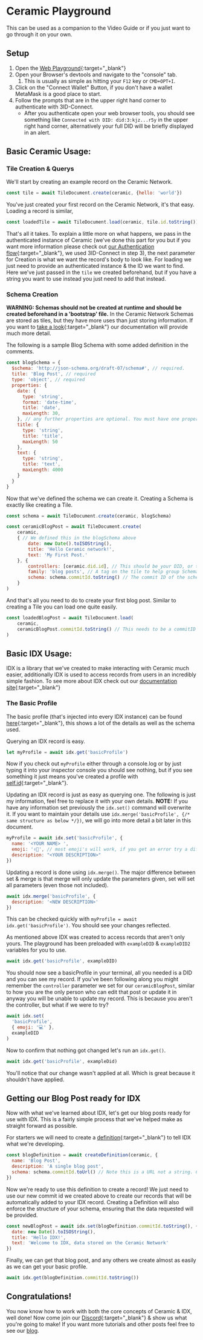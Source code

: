 # Ceramic Playground
This can be used as a companion to the Video Guide or if you just want to go through it on your own. 
## Setup
1. Open the [Web Playground](https://playground.ceramic.network){:target="_blank"}
2. Open your Browser's devtools and navigate to the "console" tab. 
   1. This is usually as simple as hitting your `F12` key or `CMD+OPT+I`.
3. Click on the "Connect Wallet" Button, if you don't have a wallet MetaMask is a good place to start.
4. Follow the prompts that are in the upper right hand corner to authenticate with 3ID-Connect. 
   - After you authenticate open your web browser tools, you should see something like `Connected with DID: did:3:kjz...r5y` in the upper right hand corner, alternatively your full DID will be briefly displayed in an alert.

## Basic Ceramic Usage:

### Tile Creation & Querys
We'll start by creating an example record on the Ceramic Network.
```JavaScript
const tile = await TileDocument.create(ceramic, {hello: 'world'})
```
You've just created your first record on the Ceramic Network, it's that easy. Loading a record is similar,
```JavaScript
const loadedTile = await TileDocument.load(ceramic, tile.id.toString())
```
That's all it takes. To explain a little more on what happens, we pass in the authenticated instance of Ceramic (we've done this part for you but if you want more information please check out [our Authentication flow](https://developers.ceramic.network/authentication/3id-did/method/){:target="_blank"}, we used 3ID-Connect in step 3), the next parameter for Creation is what we want the record's body to look like. For loading we just need to provide an authenticated instance & the ID we want to find. Here we've just passed in the `tile` we created beforehand, but if you have a string you want to use instead you just need to add that instead.

### Schema Creation
**WARNING: Schemas should not be created at runtime and should be created beforehand in a 'bootstrap' file.**
In the Ceramic Network Schemas are stored as tiles, but they have more uses than just storing information. If you want to [take a look](https://developers.ceramic.network/tools/idx/overview/#schemas){:target="_blank"} our documentation will provide much more detail.

The following is a sample Blog Schema with some added definition in the comments.

```JavaScript
const blogSchema = {
  $schema: 'http://json-schema.org/draft-07/schema#', // required.
  title: 'Blog Post', // required
  type: 'object', // required
  properties: {
    date: {
      type: 'string',
      format: 'date-time',
      title: 'date',
      maxLength: 30,
    }, // any further properties are optional. You must have one property in the schema
    title: {
      type: 'string',
      title: 'title',
      maxLength: 50
    },
    text: {
      type: 'string',
      title: 'text',
      maxLength: 4000
    }
  }
}
```

Now that we've defined the schema we can create it. Creating a Schema is exactly like creating a Tile.

```JavaScript
const schema = await TileDocument.create(ceramic, blogSchema)
```

```JavaScript
const ceramicBlogPost = await TileDocument.create(
    ceramic,
    { // We defined this in the blogSchema above
        date: new Date().toISOString(),
        title: 'Hello Ceramic network!',
        text: 'My First Post.'
    }, {
        controllers: [ceramic.did.id], // This should be your DID, or the DID of whoever will control the Stream
        family: 'blog posts', // A tag on the tile to help group Schemas & Posts together
        schema: schema.commitId.toString() // The commit ID of the schema we created earlier. This will validate that only what we expect is in the tile.
    }
)
```

And that's all you need to do to create your first blog post. Similar to creating a Tile you can load one quite easily.

```JavaScript
const loadedBlogPost = await TileDocument.load(
    ceramic,
    ceramicBlogPost.commitId.toString() // This needs to be a commitID string to load, we're just loading the post we created earlier.
)
```

## Basic IDX Usage: 
IDX is a library that we've created to make interacting with Ceramic much easier, additionally IDX is used to access records from users in an incredibly simple fashion. To see more about IDX check out our [documentation site](https://developers.idx.xyz/){:target="_blank"}

### The Basic Profile
The basic profile (that's injected into every IDX instance) can be found [here](https://developers.ceramic.network/streamtypes/tile-document/schemas/basic-profile/){:target="_blank"}, this shows a lot of the details as well as the schema used.

Querying an IDX record is easy.

```JavaScript
let myProfile = await idx.get('basicProfile')
```

Now if you check out `myProfile` either through a console.log or by just typing it into your inspector console you should see nothing, but if you see something it just means you've created a profile with [self.id](https://clay.self.id){:target="_blank"}. 

Updating an IDX record is just as easy as querying one. The following is just my information, feel free to replace it with your own details. **NOTE:** If you have any information set previously the `idx.set()` command will overwrite it. If you want to maintain your details use `idx.merge('basicProfile', {/* same structure as below */})`, we will go into more detail a bit later in this document.

```JavaScript
myProfile = await idx.set('basicProfile', {
  name: '<YOUR NAME> ',
  emoji: '✌🏻', // most emoji's will work, if you get an error try a different one. Some are registered as 2 characters not one.
  description: "<YOUR DESCRIPTION>"
})
```

Updating a record is done using `idx.merge()`. The major difference between set & merge is that merge will only update the parameters given, set will set all parameters (even those not included).

```JavaScript
await idx.merge('basicProfile', {
  description: '<NEW DESCRIPTION>'
})
```

This can be checked quickly with `myProfile = await idx.get('basicProfile')`. You should see your changes reflected.

As mentioned above IDX was created to access records that aren't only yours. The playground has been preloaded with `exampleDID` & `exampleDID2` variables for you to use.

```JavaScript
await idx.get('basicProfile', exampleDID)
```

You should now see a basicProfile in your terminal, all you needed is a DID and you can see my record. If you've been following along you might remember the `controller` parameter we set for our `ceramicBlogPost`, similar to how you are the only person who can edit that post or update it in anyway you will be unable to update my record. This is because you aren't the controller, but what if we were to try? 

```JavaScript
await idx.set(
  'basicProfile', 
  { emoji: '💻' }, 
  exampleDID
)
```

Now to confirm that nothing got changed let's run an `idx.get()`.

```JavaScript
await idx.get('basicProfile', exampleDid)
```

You'll notice that our change wasn't applied at all. Which is great because it shouldn't have applied. 

## Getting our Blog Post ready for IDX
Now with what we've learned about IDX, let's get our blog posts ready for use with IDX. This is a fairly simple process that we've helped make as straight forward as possible. 

For starters we will need to create a [definition](https://developers.ceramic.network/tools/idx/overview/#definitions){:target="_blank"} to tell IDX what we're developing.

```JavaScript
const blogDefinition = await createDefinition(ceramic, {
  name: 'Blog Post',
  description: 'A single blog post',
  schema: schema.commitId.toUrl() // Note this is a URL not a string. Ceramic urls are prefaced with ceramic://
})
```

Now we're ready to use this definition to create a record! We just need to use our new commit id we created above to create our records that will be automatically added to your IDX record. Creating a Definition will also enforce the structure of your schema, ensuring that the data requested will be provided.

```JavaScript
const newBlogPost = await idx.set(blogDefinition.commitId.toString(), {
  date: new Date().toISOString(),
  title: 'Hello IDX!',
  text: 'Welcome to IDX, data stored on the Ceramic Network'
})
```

Finally, we can get that blog post, and any others we create almost as easily as we can get your basic profile.

```JavaScript
await idx.get(blogDefinition.commitId.toString())
```

## Congratulations! 
You now know how to work with both the core concepts of Ceramic & IDX, well done! Now come join our [Discord](https://chat.ceramic.network){:target="_blank"} & show us what you're going to make! If you want more tutorials and other posts feel free to see our [blog](https://blog.ceramic.network).